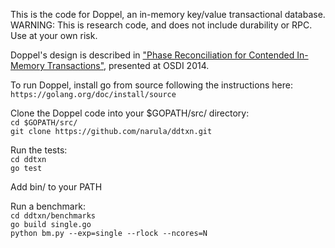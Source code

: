 This is the code for Doppel, an in-memory key/value transactional
database.  WARNING: This is research code, and does not include
durability or RPC.  Use at your own risk.

Doppel's design is described in ["Phase Reconciliation for Contended
In-Memory Transactions"](http://pdos.csail.mit.edu/~neha/phaser.pdf),
presented at OSDI 2014.

To run Doppel, install go from source following the instructions here:<br>
`https://golang.org/doc/install/source`

Clone the Doppel code into your $GOPATH/src/ directory:<br>
`cd $GOPATH/src/`<br>
`git clone https://github.com/narula/ddtxn.git`

Run the tests:<br>
`cd ddtxn`<br>
`go test`

Add bin/ to your PATH<br>

Run a benchmark:<br>
`cd ddtxn/benchmarks`<br>
`go build single.go`<br>
`python bm.py --exp=single --rlock --ncores=N`